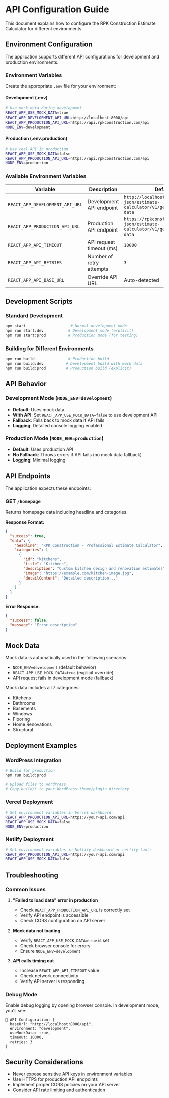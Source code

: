 # API Configuration Guide

This document explains how to configure the RPK Construction Estimate Calculator for different environments.

## Environment Configuration

The application supports different API configurations for development and production environments.

### Environment Variables

Create the appropriate `.env` file for your environment:

#### Development (.env)

```bash
# Use mock data during development
REACT_APP_USE_MOCK_DATA=true
REACT_APP_DEVELOPMENT_API_URL=http://localhost:8000/api
REACT_APP_PRODUCTION_API_URL=https://api.rpkconstruction.com/api
NODE_ENV=development
```

#### Production (.env.production)

```bash
# Use real API in production
REACT_APP_USE_MOCK_DATA=false
REACT_APP_PRODUCTION_API_URL=https://api.rpkconstruction.com/api
NODE_ENV=production
```

### Available Environment Variables

| Variable | Description | Default | Example |
|----------|-------------|---------|---------|
| `REACT_APP_DEVELOPMENT_API_URL` | Development API endpoint | `http://localhost:8080/wp-json/estimate-calculator/v1/get-calculator-data` | `http://localhost:3001/wp-json/...` |
| `REACT_APP_PRODUCTION_API_URL` | Production API endpoint | `https://rpkconstruction.com/wp-json/estimate-calculator/v1/get-calculator-data` | `https://your-domain.com/wp-json/...` |
| `REACT_APP_API_TIMEOUT` | API request timeout (ms) | `10000` | `15000` |
| `REACT_APP_API_RETRIES` | Number of retry attempts | `3` | `5` |
| `REACT_APP_API_BASE_URL` | Override API URL | Auto-detected | `https://custom-api.com/v1` |

## Development Scripts

### Standard Development
```bash
npm start                    # Normal development mode
npm run start:dev           # Development mode (explicit)
npm run start:prod          # Production mode (for testing)
```

### Building for Different Environments

```bash
npm run build               # Production build
npm run build:dev          # Development build with mock data
npm run build:prod         # Production build (explicit)
```

## API Behavior

### Development Mode (`NODE_ENV=development`)

- **Default**: Uses mock data
- **With API**: Set `REACT_APP_USE_MOCK_DATA=false` to use development API
- **Fallback**: Falls back to mock data if API fails
- **Logging**: Detailed console logging enabled

### Production Mode (`NODE_ENV=production`)

- **Default**: Uses production API
- **No Fallback**: Throws errors if API fails (no mock data fallback)
- **Logging**: Minimal logging

## API Endpoints

The application expects these endpoints:

### GET `/homepage`

Returns homepage data including headline and categories.

**Response Format:**

```json
{
  "success": true,
  "data": {
    "headline": "RPK Construction - Professional Estimate Calculator",
    "categories": [
      {
        "id": "kitchens",
        "title": "Kitchens",
        "description": "Custom kitchen design and renovation estimates",
        "image": "https://example.com/kitchen-image.jpg",
        "detailContent": "Detailed description..."
      }
    ]
  }
}
```

**Error Response:**

```json
{
  "success": false,
  "message": "Error description"
}
```

## Mock Data

Mock data is automatically used in the following scenarios:

- `NODE_ENV=development` (default behavior)
- `REACT_APP_USE_MOCK_DATA=true` (explicit override)
- API request fails in development mode (fallback)

Mock data includes all 7 categories:

- Kitchens
- Bathrooms
- Basements
- Windows
- Flooring
- Home Renovations
- Structural

## Deployment Examples

### WordPress Integration

```bash
# Build for production
npm run build:prod

# Upload files to WordPress
# Copy build/* to your WordPress theme/plugin directory
```

### Vercel Deployment

```bash
# Set environment variables in Vercel dashboard:
REACT_APP_PRODUCTION_API_URL=https://your-api.com/api
REACT_APP_USE_MOCK_DATA=false
NODE_ENV=production
```

### Netlify Deployment

```bash
# Set environment variables in Netlify dashboard or netlify.toml:
REACT_APP_PRODUCTION_API_URL=https://your-api.com/api
REACT_APP_USE_MOCK_DATA=false
```

## Troubleshooting

### Common Issues

1. **"Failed to load data" error in production**

   - Check `REACT_APP_PRODUCTION_API_URL` is correctly set
   - Verify API endpoint is accessible
   - Check CORS configuration on API server

2. **Mock data not loading**

   - Verify `REACT_APP_USE_MOCK_DATA=true` is set
   - Check browser console for errors
   - Ensure `NODE_ENV=development`

3. **API calls timing out**
   - Increase `REACT_APP_API_TIMEOUT` value
   - Check network connectivity
   - Verify API server is responding

### Debug Mode

Enable debug logging by opening browser console. In development mode, you'll see:

```
🔧 API Configuration: {
  baseUrl: "http://localhost:8000/api",
  environment: "development",
  useMockData: true,
  timeout: 10000,
  retries: 3
}
```

## Security Considerations

- Never expose sensitive API keys in environment variables
- Use HTTPS for production API endpoints
- Implement proper CORS policies on your API server
- Consider API rate limiting and authentication
